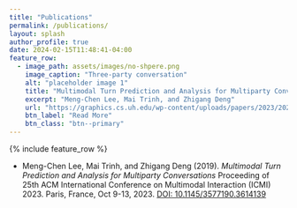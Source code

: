 ```yaml
---
title: "Publications"
permalink: /publications/
layout: splash
author_profile: true
date: 2024-02-15T11:48:41-04:00
feature_row:
  - image_path: assets/images/no-shpere.png
    image_caption: "Three-party conversation"
    alt: "placeholder image 1"
    title: "Multimodal Turn Prediction and Analysis for Multiparty Conversations"
    excerpt: "Meng-Chen Lee, Mai Trinh, and Zhigang Deng"
    url: "https://graphics.cs.uh.edu/wp-content/uploads/papers/2023/2023-ICMI-MultimodalTurnAnalysis.pdf"
    btn_label: "Read More"
    btn_class: "btn--primary"
---
```


{% include feature_row %}


- Meng-Chen Lee, Mai Trinh, and Zhigang Deng (2019). *Multimodal Turn Prediction and Analysis for Multiparty Conversations* Proceeding of 25th ACM International Conference on Multimodal Interaction (ICMI) 2023. Paris, France, Oct 9-13, 2023. [DOI: 10.1145/3577190.3614139](https://dl.acm.org/doi/10.1145/3577190.3614139)